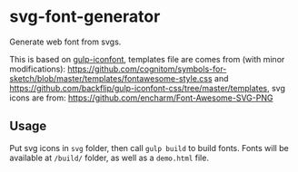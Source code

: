 # svg-font-generator
Generate web font from svgs.

This is based on [gulp-iconfont](https://github.com/nfroidure/gulp-iconfont), templates file are comes from (with minor modifications): https://github.com/cognitom/symbols-for-sketch/blob/master/templates/fontawesome-style.css and https://github.com/backflip/gulp-iconfont-css/tree/master/templates, svg icons are from: https://github.com/encharm/Font-Awesome-SVG-PNG

## Usage
Put svg icons in `svg` folder, then call `gulp build` to build fonts. Fonts will be available at `/build/` folder, as well as a `demo.html` file.
